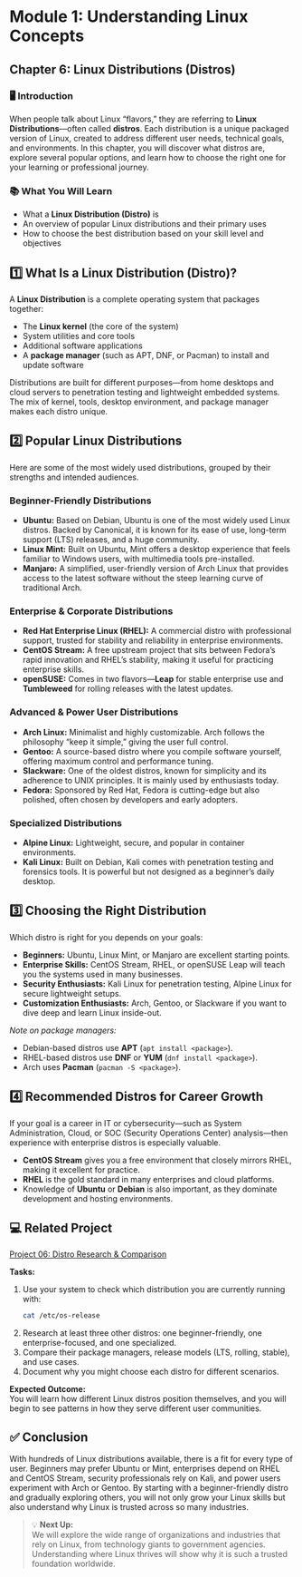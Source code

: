 # Module 1: Understanding Linux Concepts

## Chapter 6: Linux Distributions (Distros)

### 🖥️ Introduction

When people talk about Linux “flavors,” they are referring to **Linux Distributions**—often called **distros**. Each distribution is a unique packaged version of Linux, created to address different user needs, technical goals, and environments. In this chapter, you will discover what distros are, explore several popular options, and learn how to choose the right one for your learning or professional journey.

### 📚 What You Will Learn

- What a **Linux Distribution (Distro)** is  
- An overview of popular Linux distributions and their primary uses  
- How to choose the best distribution based on your skill level and objectives  

## 1️⃣ What Is a Linux Distribution (Distro)?

A **Linux Distribution** is a complete operating system that packages together:

- The **Linux kernel** (the core of the system)  
- System utilities and core tools  
- Additional software applications  
- A **package manager** (such as APT, DNF, or Pacman) to install and update software  

Distributions are built for different purposes—from home desktops and cloud servers to penetration testing and lightweight embedded systems. The mix of kernel, tools, desktop environment, and package manager makes each distro unique.

## 2️⃣ Popular Linux Distributions

Here are some of the most widely used distributions, grouped by their strengths and intended audiences.

### Beginner-Friendly Distributions

- **Ubuntu:** Based on Debian, Ubuntu is one of the most widely used Linux distros. Backed by Canonical, it is known for its ease of use, long-term support (LTS) releases, and a huge community.  
- **Linux Mint:** Built on Ubuntu, Mint offers a desktop experience that feels familiar to Windows users, with multimedia tools pre-installed.  
- **Manjaro:** A simplified, user-friendly version of Arch Linux that provides access to the latest software without the steep learning curve of traditional Arch.  

### Enterprise & Corporate Distributions

- **Red Hat Enterprise Linux (RHEL):** A commercial distro with professional support, trusted for stability and reliability in enterprise environments.  
- **CentOS Stream:** A free upstream project that sits between Fedora’s rapid innovation and RHEL’s stability, making it useful for practicing enterprise skills.  
- **openSUSE:** Comes in two flavors—**Leap** for stable enterprise use and **Tumbleweed** for rolling releases with the latest updates.  

### Advanced & Power User Distributions

- **Arch Linux:** Minimalist and highly customizable. Arch follows the philosophy “keep it simple,” giving the user full control.  
- **Gentoo:** A source-based distro where you compile software yourself, offering maximum control and performance tuning.  
- **Slackware:** One of the oldest distros, known for simplicity and its adherence to UNIX principles. It is mainly used by enthusiasts today.  
- **Fedora:** Sponsored by Red Hat, Fedora is cutting-edge but also polished, often chosen by developers and early adopters.  

### Specialized Distributions

- **Alpine Linux:** Lightweight, secure, and popular in container environments.  
- **Kali Linux:** Built on Debian, Kali comes with penetration testing and forensics tools. It is powerful but not designed as a beginner’s daily desktop.  

## 3️⃣ Choosing the Right Distribution

Which distro is right for you depends on your goals:

- **Beginners:** Ubuntu, Linux Mint, or Manjaro are excellent starting points.  
- **Enterprise Skills:** CentOS Stream, RHEL, or openSUSE Leap will teach you the systems used in many businesses.  
- **Security Enthusiasts:** Kali Linux for penetration testing, Alpine Linux for secure lightweight setups.  
- **Customization Enthusiasts:** Arch, Gentoo, or Slackware if you want to dive deep and learn Linux inside-out.  

*Note on package managers:*  
- Debian-based distros use **APT** (`apt install <package>`).  
- RHEL-based distros use **DNF** or **YUM** (`dnf install <package>`).  
- Arch uses **Pacman** (`pacman -S <package>`).  

## 4️⃣ Recommended Distros for Career Growth

If your goal is a career in IT or cybersecurity—such as System Administration, Cloud, or SOC (Security Operations Center) analysis—then experience with enterprise distros is especially valuable.  

- **CentOS Stream** gives you a free environment that closely mirrors RHEL, making it excellent for practice.  
- **RHEL** is the gold standard in many enterprises and cloud platforms.  
- Knowledge of **Ubuntu** or **Debian** is also important, as they dominate development and hosting environments.  

## 💻 Related Project

[Project 06: Distro Research & Comparison](../Projects/06-exploring-linux-distributions.md)  

**Tasks:**  
1. Use your system to check which distribution you are currently running with:  
   ```bash
   cat /etc/os-release
   ```  
2. Research at least three other distros: one beginner-friendly, one enterprise-focused, and one specialized.  
3. Compare their package managers, release models (LTS, rolling, stable), and use cases.  
4. Document why you might choose each distro for different scenarios.  

**Expected Outcome:**  
You will learn how different Linux distros position themselves, and you will begin to see patterns in how they serve different user communities.  

## ✅ Conclusion

With hundreds of Linux distributions available, there is a fit for every type of user. Beginners may prefer Ubuntu or Mint, enterprises depend on RHEL and CentOS Stream, security professionals rely on Kali, and power users experiment with Arch or Gentoo. By starting with a beginner-friendly distro and gradually exploring others, you will not only grow your Linux skills but also understand why Linux is trusted across so many industries.  

> 💡 **Next Up:**  
> We will explore the wide range of organizations and industries that rely on Linux, from technology giants to government agencies. Understanding where Linux thrives will show why it is such a trusted foundation worldwide.  
